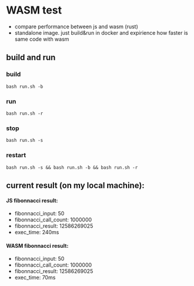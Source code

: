# WASM test
* compare performance between js and wasm (rust)
* standalone image. just build&run in docker and expirience how faster is same code with wasm

## build and run
### build
```
bash run.sh -b
```
### run
```
bash run.sh -r
```
### stop
```
bash run.sh -s
```
### restart
```
bash run.sh -s && bash run.sh -b && bash run.sh -r
```

## current result (on my local machine):
#### JS fibonnacci result:
* fibonnacci_input: 50
* fibonnacci_call_count: 1000000
* fibonnacci_result: 12586269025
* exec_time: 240ms

#### WASM fibonnacci result:
* fibonnacci_input: 50
* fibonnacci_call_count: 1000000
* fibonnacci_result: 12586269025
* exec_time: 70ms
